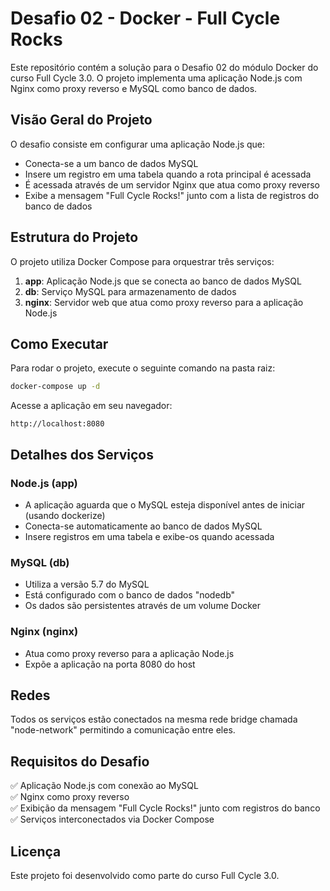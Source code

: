 # Desafio 02 - Docker - Full Cycle Rocks

Este repositório contém a solução para o Desafio 02 do módulo Docker do curso Full Cycle 3.0. O projeto implementa uma aplicação Node.js com Nginx como proxy reverso e MySQL como banco de dados.

## Visão Geral do Projeto

O desafio consiste em configurar uma aplicação Node.js que:
- Conecta-se a um banco de dados MySQL
- Insere um registro em uma tabela quando a rota principal é acessada
- É acessada através de um servidor Nginx que atua como proxy reverso
- Exibe a mensagem "Full Cycle Rocks!" junto com a lista de registros do banco de dados

## Estrutura do Projeto

O projeto utiliza Docker Compose para orquestrar três serviços:

1. **app**: Aplicação Node.js que se conecta ao banco de dados MySQL
2. **db**: Serviço MySQL para armazenamento de dados
3. **nginx**: Servidor web que atua como proxy reverso para a aplicação Node.js

## Como Executar

Para rodar o projeto, execute o seguinte comando na pasta raiz:

```bash
docker-compose up -d
```

Acesse a aplicação em seu navegador:

```
http://localhost:8080
```

## Detalhes dos Serviços

### Node.js (app)
- A aplicação aguarda que o MySQL esteja disponível antes de iniciar (usando dockerize)
- Conecta-se automaticamente ao banco de dados MySQL
- Insere registros em uma tabela e exibe-os quando acessada

### MySQL (db)
- Utiliza a versão 5.7 do MySQL
- Está configurado com o banco de dados "nodedb"
- Os dados são persistentes através de um volume Docker

### Nginx (nginx)
- Atua como proxy reverso para a aplicação Node.js
- Expõe a aplicação na porta 8080 do host

## Redes

Todos os serviços estão conectados na mesma rede bridge chamada "node-network" permitindo a comunicação entre eles.

## Requisitos do Desafio

✅ Aplicação Node.js com conexão ao MySQL  
✅ Nginx como proxy reverso  
✅ Exibição da mensagem "Full Cycle Rocks!" junto com registros do banco  
✅ Serviços interconectados via Docker Compose

## Licença

Este projeto foi desenvolvido como parte do curso Full Cycle 3.0.
